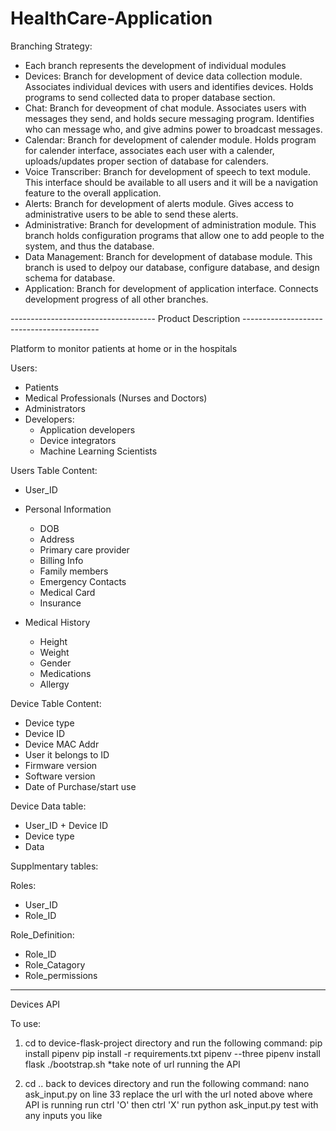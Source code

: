 # HealthCare-Application

Branching Strategy:

- Each branch represents the development of individual modules
- Devices: Branch for development of device data collection module. Associates individual devices with users and identifies devices. Holds programs to send collected data to proper database section.
- Chat: Branch for deveopment of chat module. Associates users with messages they send, and holds secure messaging program. Identifies who can message who, and give admins power to broadcast messages.  
- Calendar: Branch for development of calender module. Holds program for calender interface, associates each user with a calender, uploads/updates proper section of database for calenders. 
- Voice Transcriber: Branch for development of speech to text module. This interface should be available to all users and it will be a navigation feature to the overall application.
- Alerts: Branch for development of alerts module. Gives access to administrative users to be able to send these alerts. 
- Administrative: Branch for development of administration module. This branch holds configuration programs that allow one to add people to the system, and thus the database. 
- Data Management: Branch for development of database module. This branch is used to delpoy our database, configure database, and design schema for database. 
- Application: Branch for development of application interface. Connects development progress of all other branches. 


------------------------------------ Product Description ------------------------------------------

Platform to monitor patients at home or in the hospitals

Users:
- Patients
- Medical Professionals (Nurses and Doctors)
- Administrators
- Developers:
  - Application developers 
  - Device integrators
  - Machine Learning Scientists

Users Table Content:
- User_ID
- Personal Information
  - DOB
  - Address
  - Primary care provider
  - Billing Info
  - Family members
  - Emergency Contacts
  - Medical Card
  - Insurance
   
- Medical History
  - Height 
  - Weight
  - Gender
  - Medications 
  - Allergy



Device Table Content:
- Device type
- Device ID
- Device MAC Addr
- User it belongs to ID
- Firmware version
- Software version
- Date of Purchase/start use


Device Data table:
- User_ID + Device ID
- Device type
- Data 

Supplmentary tables:

Roles:
- User_ID
- Role_ID

Role_Definition:
- Role_ID
- Role_Catagory
- Role_permissions


------------------------------------------------------------------------------------------------
Devices API

To use:

1. cd to device-flask-project directory and run the following command: 
  pip install pipenv
  pip install -r requirements.txt
  pipenv --three
  pipenv install flask
  ./bootstrap.sh
  *take note of url running the API

2. cd .. back to devices directory and run the following command:
  nano ask_input.py
    on line 33 replace the url with the url noted above where API is running 
  run ctrl 'O' then ctrl 'X'
  run python ask_input.py 
  test with any inputs you like
